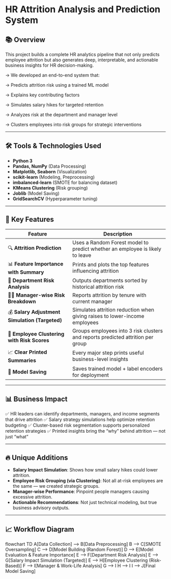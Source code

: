 # HR Attrition Analysis and Prediction System

## 📚 Overview

This project builds a complete HR analytics pipeline that not only predicts employee attrition but also generates deep, interpretable, and actionable business insights for HR decision-making.

-> We developed an end-to-end system that:

-> Predicts attrition risk using a trained ML model

-> Explains key contributing factors

-> Simulates salary hikes for targeted retention

-> Analyzes risk at the department and manager level

-> Clusters employees into risk groups for strategic interventions

---

## 🛠️ Tools & Technologies Used

- **Python 3**
- **Pandas, NumPy** (Data Processing)
- **Matplotlib, Seaborn** (Visualization)
- **scikit-learn** (Modeling, Preprocessing)
- **imbalanced-learn** (SMOTE for balancing dataset)
- **KMeans Clustering** (Risk grouping)
- **Joblib** (Model Saving)
- **GridSearchCV** (Hyperparameter tuning)

---

## 🎯 Key Features

| Feature | Description |
|--------|-------------|
| 🔍 **Attrition Prediction** | Uses a Random Forest model to predict whether an employee is likely to leave |
| 📊 **Feature Importance with Summary** | Prints and plots the top features influencing attrition |
| 🏢 **Department Risk Analysis** | Outputs departments sorted by historical attrition risk |
| 🧑‍💼 **Manager-wise Risk Breakdown** | Reports attrition by tenure with current manager |
| 💰 **Salary Adjustment Simulation (Targeted)** | Simulates attrition reduction when giving raises to lower-income employees |
| 🧩 **Employee Clustering with Risk Scores** | Groups employees into 3 risk clusters and reports predicted attrition per group |
| 📈 **Clear Printed Summaries** | Every major step prints useful business-level insights |
| 💾 **Model Saving** | Saves trained model + label encoders for deployment |

---

## 📊 Business Impact

✅ HR leaders can identify departments, managers, and income segments that drive attrition
✅ Salary strategy simulations help optimize retention budgeting
✅ Cluster-based risk segmentation supports personalized retention strategies
✅ Printed insights bring the “why” behind attrition — not just “what”

---

## 🔥 Unique Additions

- **Salary Impact Simulation**: Shows how small salary hikes could lower attrition.
- **Employee Risk Grouping (via Clustering)**: Not all at-risk employees are the same — we created strategic groups.
- **Manager-wise Performance**: Pinpoint people managers causing excessive attrition.
- **Actionable Recommendations**: Not just technical modeling, but true business advisory outputs.

---

## 📈 Workflow Diagram

flowchart TD
  A[Data Collection] --> B[Data Preprocessing]
  B --> C[SMOTE Oversampling]
  C --> D[Model Building (Random Forest)]
  D --> E[Model Evaluation & Feature Importance]
  E --> F[Department Risk Analysis]
  E --> G[Salary Impact Simulation (Targeted)]
  E --> H[Employee Clustering (Risk-Based)]
  F --> I[Manager & Work-Life Analysis]
  G --> I
  H --> I
  I --> J[Final Model Saving]

